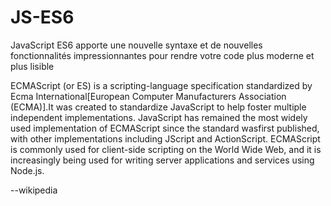 # JS-ES6
JavaScript ES6 apporte une nouvelle syntaxe et de nouvelles fonctionnalités impressionnantes pour rendre votre code plus moderne et plus lisible

ECMAScript (or ES) is a scripting-language specification standardized by Ecma International[European Computer Manufacturers Association (ECMA)].It was created to standardize JavaScript to help foster multiple independent implementations. JavaScript has remained the most widely used implementation of ECMAScript since the standard wasfirst published, with other implementations including JScript and ActionScript. ECMAScript is commonly used for client-side scripting on the World Wide Web, and it is increasingly being used for writing server applications and services using Node.js.

--wikipedia
